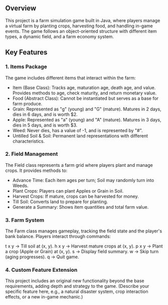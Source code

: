 ## Overview

This project is a farm simulation game built in Java, where players manage a virtual farm by planting crops, harvesting food, and handling in-game events. The game follows an object-oriented structure with different item types, a dynamic field, and a farm economy system.

## Key Features

### 1. Items Package
The game includes different items that interact within the farm:

- Item (Base Class): Tracks age, maturation age, death age, and value. Provides methods to age, check maturity, and return monetary value.
- Food (Abstract Class): Cannot be instantiated but serves as a base for farm produce.
- Grain: Represented as "g" (young) and "G" (mature). Matures in 2 days, dies in 6 days, and is worth $2.
- Apple: Represented as "a" (young) and "A" (mature). Matures in 3 days, dies in 5 days, and is worth $3.
- Weed: Never dies, has a value of -1, and is represented by "#".
- Untilled Soil & Soil: Permanent land representations with different characteristics.
### 2. Field Management
The Field class represents a farm grid where players plant and manage crops. It provides methods to:

- Advance Time: Each item ages per turn; Soil may randomly turn into Weeds.
- Plant Crops: Players can plant Apples or Grain in Soil.
- Harvest Crops: If mature, crops can be harvested for money.
- Till Soil: Converts land to prepare for planting.
- Generate a Summary: Shows item quantities and total farm value.
### 3. Farm System
The Farm class manages gameplay, tracking the field state and the player's bank balance. Players interact through commands:

t x y → Till soil at (x, y).
h x y → Harvest mature crops at (x, y).
p x y → Plant a crop (Apple or Grain) at (x, y).
s → Display field summary.
w → Skip turn (aging progresses).
q → Quit game.
### 4. Custom Feature Extension
This project includes an original new functionality beyond the base requirements, adding depth and strategy to the game. (Describe your specific feature here, e.g., a natural disaster system, crop interaction effects, or a new in-game mechanic.)
